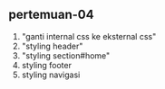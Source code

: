 ﻿## pertemuan-04
<ol>
<li>"ganti internal css ke eksternal css"</li>
<li>"styling header"</li>
<li>"styling section#home"</li>
<li>styling footer</li>
<li>styling navigasi</li>
</ol>